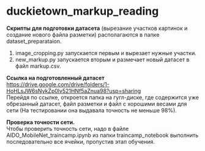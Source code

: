 # duckietown_markup_reading

**Скрипты для подготовки датасета** (вырезание участков картинок и создание нового файла разметки) располагаются в папке dataset_preparataion.
1. image_cropping.py запускается первым и вырезает нужные участки. <br /> 
2. new_markup.py запускается вторым и размечает новый датасет в файл markup.csv. <br />

**Ссылка на подготовленный датасет** https://drive.google.com/drive/folders/1-HoHLsJW6sNykZp0lv521HNf5aZnua98?usp=sharing <br />
Перейдя по ссылке, откроется папка на гугл-диске, где содержится уже обрезанный датасет, файл разметки и файл с хорошими весами для сети (На тестировании она выдавала точность не меньше 98%). <br />



**Проверка точности сети.** <br />
Чтобы проверить точность сети, надо в файле AIDO_MobileNet_traincamp.ipynb из папки traincamp_notebook выполнить последовательно все ячейки, пропустив этап обучения.
